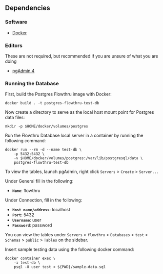 ## Dependencies
### Software
- [Docker](https://docs.docker.com/)
### Editors
These are not required, but recommended if you are unsure of what you are doing
- [pgAdmin 4](https://www.pgadmin.org/)

### Running the Database
First, build the Postgres Flowthru image with Docker:  

```
docker build . -t postgres-flowthru-test-db
```

Now create a directory to serve as the local host mount point for Postgres data files:  

```
mkdir -p $HOME/docker/volumes/postgres
```

Run the Flowthru Database local server in a container by running the following command:

```
docker run --rm -d --name test-db \
    -p 5432:5432 \
    -v $HOME/docker/volumes/postgres:/var/lib/postgresql/data \
    postgres-flowthru-test-db
```

To view the tables, launch pgAdmin, right click `Servers` > `Create` > `Server...`

Under General fill in the following:
* **`Name`**: flowthru

Under Connection, fill in the following:
* **`Host name/address`**: localhost
* **`Port`**: 5432
* **`Username`**: user
* **`Password`**: password

You can view the tables under `Servers` > `flowthru` > `Databases` > `test` > `Schemas` > `public` > `Tables` on the sidebar.  

Insert sample testing data using the following docker command:

```
docker container exec \
    -i test-db \
    psql -U user test < ${PWD}/sample-data.sql
```
